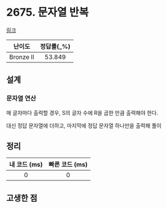 # 2675. 문자열 반복

[링크](https://www.acmicpc.net/problem/2675)

|  난이도   | 정답률(\_%) |
| :-------: | :---------: |
| Bronze II |   53.849    |

## 설계

### 문자열 연산

매 글자마다 출력할 경우, S의 글자 수에 R을 곱한 만큼 출력해야 한다.

대신 정답 문자열에 더하고, 마지막에 정답 문자열 하나만을 출력해 풀이

## 정리

| 내 코드 (ms) | 빠른 코드 (ms) |
| :----------: | :------------: |
|      0       |       0        |

## 고생한 점
